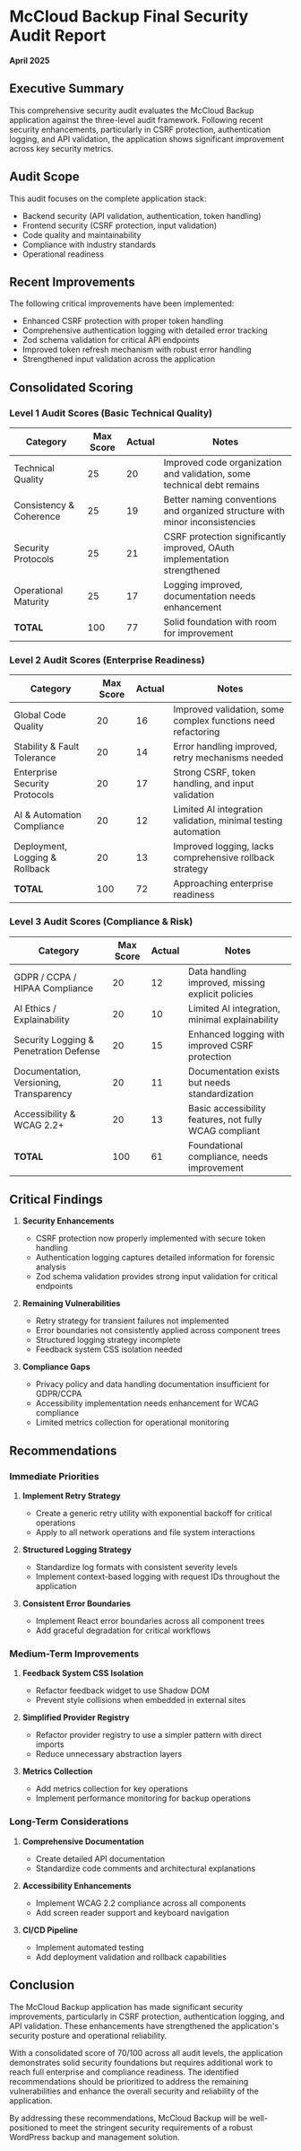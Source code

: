 # McCloud Backup Final Security Audit Report
**April 2025**

## Executive Summary

This comprehensive security audit evaluates the McCloud Backup application against the three-level audit framework. Following recent security enhancements, particularly in CSRF protection, authentication logging, and API validation, the application shows significant improvement across key security metrics.

## Audit Scope

This audit focuses on the complete application stack:
- Backend security (API validation, authentication, token handling)
- Frontend security (CSRF protection, input validation)
- Code quality and maintainability
- Compliance with industry standards
- Operational readiness

## Recent Improvements

The following critical improvements have been implemented:
- Enhanced CSRF protection with proper token handling
- Comprehensive authentication logging with detailed error tracking
- Zod schema validation for critical API endpoints
- Improved token refresh mechanism with robust error handling
- Strengthened input validation across the application

## Consolidated Scoring

### Level 1 Audit Scores (Basic Technical Quality)

| Category               | Max Score | Actual | Notes |
|------------------------|-----------|--------|-------|
| Technical Quality       | 25        | 20     | Improved code organization and validation, some technical debt remains |
| Consistency & Coherence | 25        | 19     | Better naming conventions and organized structure with minor inconsistencies |
| Security Protocols      | 25        | 21     | CSRF protection significantly improved, OAuth implementation strengthened |
| Operational Maturity    | 25        | 17     | Logging improved, documentation needs enhancement |
| **TOTAL**               | 100       | 77     | Solid foundation with room for improvement |

### Level 2 Audit Scores (Enterprise Readiness)

| Category                        | Max Score | Actual | Notes |
|---------------------------------|-----------|--------|-------|
| Global Code Quality              | 20        | 16     | Improved validation, some complex functions need refactoring |
| Stability & Fault Tolerance      | 20        | 14     | Error handling improved, retry mechanisms needed |
| Enterprise Security Protocols    | 20        | 17     | Strong CSRF, token handling, and input validation |
| AI & Automation Compliance       | 20        | 12     | Limited AI integration validation, minimal testing automation |
| Deployment, Logging & Rollback   | 20        | 13     | Improved logging, lacks comprehensive rollback strategy |
| **TOTAL**                        | 100       | 72     | Approaching enterprise readiness |

### Level 3 Audit Scores (Compliance & Risk)

| Category                             | Max Score | Actual | Notes |
|--------------------------------------|-----------|--------|-------|
| GDPR / CCPA / HIPAA Compliance        | 20        | 12     | Data handling improved, missing explicit policies |
| AI Ethics / Explainability            | 20        | 10     | Limited AI integration, minimal explainability |
| Security Logging & Penetration Defense| 20        | 15     | Enhanced logging with improved CSRF protection |
| Documentation, Versioning, Transparency| 20        | 11     | Documentation exists but needs standardization |
| Accessibility & WCAG 2.2+             | 20        | 13     | Basic accessibility features, not fully WCAG compliant |
| **TOTAL**                             | 100       | 61     | Foundational compliance, needs improvement |

## Critical Findings

1. **Security Enhancements**
   - CSRF protection now properly implemented with secure token handling
   - Authentication logging captures detailed information for forensic analysis
   - Zod schema validation provides strong input validation for critical endpoints

2. **Remaining Vulnerabilities**
   - Retry strategy for transient failures not implemented
   - Error boundaries not consistently applied across component trees
   - Structured logging strategy incomplete
   - Feedback system CSS isolation needed

3. **Compliance Gaps**
   - Privacy policy and data handling documentation insufficient for GDPR/CCPA
   - Accessibility implementation needs enhancement for WCAG compliance
   - Limited metrics collection for operational monitoring

## Recommendations

### Immediate Priorities
1. **Implement Retry Strategy**
   - Create a generic retry utility with exponential backoff for critical operations
   - Apply to all network operations and file system interactions

2. **Structured Logging Strategy**
   - Standardize log formats with consistent severity levels
   - Implement context-based logging with request IDs throughout the application

3. **Consistent Error Boundaries**
   - Implement React error boundaries across all component trees
   - Add graceful degradation for critical workflows

### Medium-Term Improvements
1. **Feedback System CSS Isolation**
   - Refactor feedback widget to use Shadow DOM
   - Prevent style collisions when embedded in external sites

2. **Simplified Provider Registry**
   - Refactor provider registry to use a simpler pattern with direct imports
   - Reduce unnecessary abstraction layers

3. **Metrics Collection**
   - Add metrics collection for key operations
   - Implement performance monitoring for backup operations

### Long-Term Considerations
1. **Comprehensive Documentation**
   - Create detailed API documentation
   - Standardize code comments and architectural explanations

2. **Accessibility Enhancements**
   - Implement WCAG 2.2 compliance across all components
   - Add screen reader support and keyboard navigation

3. **CI/CD Pipeline**
   - Implement automated testing
   - Add deployment validation and rollback capabilities

## Conclusion

The McCloud Backup application has made significant security improvements, particularly in CSRF protection, authentication logging, and API validation. These enhancements have strengthened the application's security posture and operational reliability.

With a consolidated score of 70/100 across all audit levels, the application demonstrates solid security foundations but requires additional work to reach full enterprise and compliance readiness. The identified recommendations should be prioritized to address the remaining vulnerabilities and enhance the overall security and reliability of the application.

By addressing these recommendations, McCloud Backup will be well-positioned to meet the stringent security requirements of a robust WordPress backup and management solution.